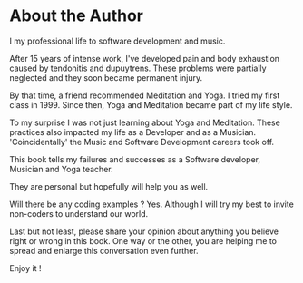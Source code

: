 # About the Author

I  my professional life to software development and music.

After 15 years of intense work, I've developed pain and body exhaustion caused by tendonitis and dupuytrens. These problems were partially neglected and they soon became permanent injury.

By that time, a friend recommended Meditation and Yoga. I tried my first class  in 1999. Since then, Yoga and Meditation became part of my life style. 

To my surprise I was not just learning about Yoga and Meditation. These practices also impacted my life as a Developer and as a Musician. 'Coincidentally' the Music and Software Development careers took off. 

This book tells my failures and successes as a Software developer, Musician and Yoga teacher.   

They are personal but hopefully will help you as well. 

Will there be any coding examples ? Yes.  Although I will try my best to invite non-coders to understand our world. 

Last but not least, please share your opinion about anything you believe right or wrong in this book. One way or the other, you are helping me to spread and enlarge this conversation even further. 

Enjoy it !



 